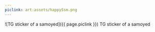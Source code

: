 ```yaml
---
piclink: art-assets/happySsm.png
---
```

![TG sticker of a samoyed]({{ page.piclink }})
TG sticker of a samoyed